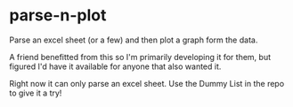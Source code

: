 # parse-n-plot
Parse an excel sheet (or a few) and then plot a graph form the data.

A friend benefitted from this so I'm primarily developing it for them, but figured I'd have it available for anyone that also wanted it.

Right now it can only parse an excel sheet. Use the Dummy List in the repo to give it a try!
